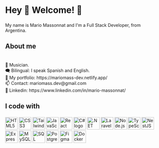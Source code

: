 
<h1 align="left">Hey 👋 Welcome! 🕺</h1>

###

<p align="left">My name is Mario Massonnat and I'm a Full Stack Developer, from Argentina.</p>

###

<h2 align="left">About me</h2>

###

<p align="left">
  <br> 🎵 Musician.
 <br> 🗨 Bilingual: I speak Spanish and English.
 <br> 🏅 My portfolio: https://mariomass-dev.netlify.app/
 <br> 📫 Contact: mariomass.dev@gmail.com
 <br> 💼 Linkedin: https://www.linkedin.com/in/mario-massonnat/

</p>

###

<h2 align="left">I code with</h2>

###

<div align="left">
 <!-- Frontend -->
<img src="https://cdn.jsdelivr.net/gh/devicons/devicon/icons/html5/html5-original.svg" height="40" alt="HTML5 logo">
<img src="https://cdn.jsdelivr.net/gh/devicons/devicon/icons/css3/css3-original.svg" height="40" alt="CSS3 logo">
<img src="https://cdn.jsdelivr.net/gh/devicons/devicon/icons/tailwindcss/tailwindcss-original.svg" height="40" alt="Tailwind CSS logo">
<img src="https://cdn.jsdelivr.net/gh/devicons/devicon/icons/javascript/javascript-original.svg" height="40" alt="JavaScript logo">
<img src="https://cdn.jsdelivr.net/gh/devicons/devicon/icons/react/react-original.svg" height="40" alt="React logo">

<!-- Backend -->
<img src="https://cdn.jsdelivr.net/gh/devicons/devicon/icons/csharp/csharp-original.svg" height="40" alt="C# logo">
<img src="https://cdn.jsdelivr.net/gh/devicons/devicon/icons/dot-net/dot-net-original.svg" height="40" alt=".NET logo">
<img src="https://cdn.jsdelivr.net/gh/devicons/devicon/icons/laravel/laravel-original.svg" height="40" alt="Laravel logo">
<img src="https://cdn.jsdelivr.net/gh/devicons/devicon/icons/nodejs/nodejs-original.svg" height="40" alt="Node.js logo">
<img src="https://cdn.jsdelivr.net/gh/devicons/devicon/icons/typescript/typescript-original.svg" height="40" alt="TypeScript logo">
<img src="https://cdn.jsdelivr.net/gh/devicons/devicon/icons/nestjs/nestjs-original.svg" height="40" alt="NestJS logo">
<img src="https://cdn.jsdelivr.net/gh/devicons/devicon/icons/express/express-original.svg" height="40" alt="Express logo">

<!-- Bases de Datos -->
<img src="https://cdn.jsdelivr.net/gh/devicons/devicon/icons/mysql/mysql-original.svg" height="40" alt="MySQL logo">
<img src="https://cdn.jsdelivr.net/gh/devicons/devicon/icons/microsoftsqlserver/microsoftsqlserver-plain.svg" height="40" alt="SQL Server logo">
<img src="https://cdn.jsdelivr.net/gh/devicons/devicon/icons/postgresql/postgresql-original.svg" height="40" alt="PostgreSQL logo">


<img src="https://cdn.jsdelivr.net/gh/devicons/devicon/icons/figma/figma-original.svg" height="40" alt="Figma logo">
<img src="https://cdn.jsdelivr.net/gh/devicons/devicon/icons/docker/docker-original.svg" height="40" alt="Docker logo">


</div>

###
